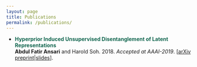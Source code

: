 ```yaml
---
layout: page
title: Publications
permalink: /publications/
---
```


* **<span style="color:#12664F">Hyperprior Induced Unsupervised Disentanglement of Latent Representations</span>**   
   **Abdul Fatir Ansari** and Harold Soh. 2018. *Accepted at AAAI-2019*. [[arXiv preprint](https://arxiv.org/abs/1809.04497)|[slides]({{site.base}}/files/aaai19.key.zip)].